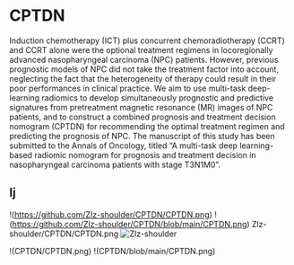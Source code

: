 # CPTDN
Induction chemotherapy (ICT) plus concurrent chemoradiotherapy (CCRT) and CCRT alone were the optional treatment regimens in locoregionally advanced nasopharyngeal carcinoma (NPC) patients. However, previous prognostic models of NPC did not take the treatment factor into account, neglecting the fact that the heterogeneity of therapy could result in their poor performances in clinical practice. We aim to use multi-task deep-learning radiomics to develop simultaneously prognostic and predictive signatures from pretreatment magnetic resonance (MR) images of NPC patients, and to construct a combined prognosis and treatment decision nomogram (CPTDN) for recommending the optimal treatment regimen and predicting the prognosis of NPC. The manuscript of this study has been submitted to the Annals of Oncology, titled “A multi-task deep learning-based radiomic nomogram for prognosis and treatment decision in nasopharyngeal carcinoma patients with stage T3N1M0”.
## lj

!(https://github.com/Zlz-shoulder/CPTDN/CPTDN.png)
!(https://github.com/Zlz-shoulder/CPTDN/blob/main/CPTDN.png)
Zlz-shoulder/CPTDN/CPTDN.png
![Zlz-shoulder](CPTDN/CPTDN.png)

!(CPTDN/CPTDN.png)
!(CPTDN/blob/main/CPTDN.png)
